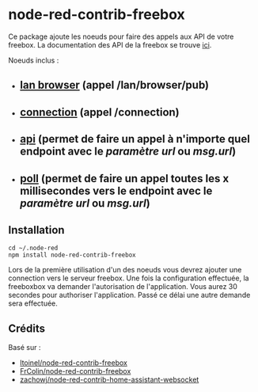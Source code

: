 # node-red-contrib-freebox

Ce package ajoute les noeuds pour faire des appels aux API de votre freebox.
La documentation des API de la freebox se trouve [ici](https://dev.freebox.fr/sdk/os/).

Noeuds inclus :
 - ## [lan browser](/examples/nodes/fr/lan_browser.md) (appel /lan/browser/pub)
 - ## [connection](/examples/nodes/fr/connection.md) (appel /connection)
 - ## [api](/examples/nodes/fr/api.md) (permet de faire un appel à n'importe quel endpoint avec le _paramètre url_ **ou** _msg.url_)
 - ## [poll](/examples/nodes/fr/poll.md) (permet de faire un appel toutes les x millisecondes vers le endpoint avec le _paramètre url_ **ou** _msg.url_)

## Installation
```
cd ~/.node-red
npm install node-red-contrib-freebox
```

Lors de la première utilisation d'un des noeuds vous devrez ajouter une connection vers le serveur freebox. Une fois la configuration effectuée, la freeboxbox va demander l'autorisation de l'application. Vous aurez 30 secondes pour authoriser l'application. Passé ce délai une autre demande sera effectuée.

## Crédits
Basé sur :
- [ltoinel/node-red-contrib-freebox](https://github.com/ltoinel/node-red-contrib-freebox)
- [FrColin/node-red-contrib-freebox](https://github.com/FrColin/node-red-contrib-freebox)
- [zachowj/node-red-contrib-home-assistant-websocket](https://github.com/zachowj/node-red-contrib-home-assistant-websocket)
